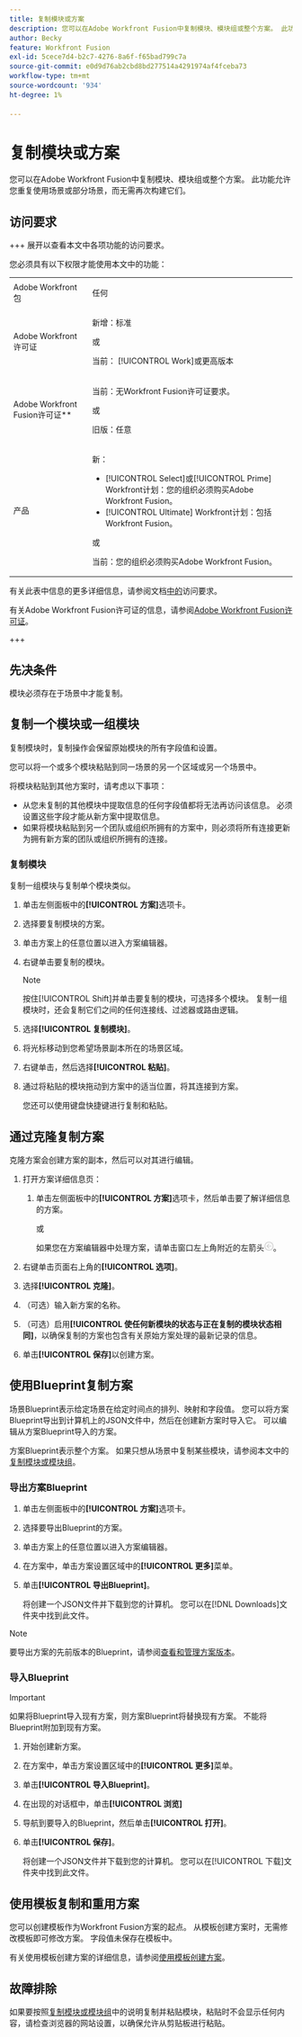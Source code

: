 ```yaml
---
title: 复制模块或方案
description: 您可以在Adobe Workfront Fusion中复制模块、模块组或整个方案。 此功能允许您重复使用场景或部分场景，而无需再次构建它们。
author: Becky
feature: Workfront Fusion
exl-id: 5cece7d4-b2c7-4276-8a6f-f65bad799c7a
source-git-commit: e0d9d76ab2cbd8bd277514a4291974af4fceba73
workflow-type: tm+mt
source-wordcount: '934'
ht-degree: 1%

---
```


# 复制模块或方案

您可以在Adobe Workfront Fusion中复制模块、模块组或整个方案。 此功能允许您重复使用场景或部分场景，而无需再次构建它们。

## 访问要求

+++ 展开以查看本文中各项功能的访问要求。

您必须具有以下权限才能使用本文中的功能：

<table style="table-layout:auto">
 <col> 
 <col> 
 <tbody> 
  <tr> 
   <td role="rowheader">Adobe Workfront包</td> 
   <td> <p>任何</p> </td> 
  </tr> 
  <tr data-mc-conditions=""> 
   <td role="rowheader">Adobe Workfront许可证</td> 
   <td> <p>新增：标准</p><p>或</p><p>当前： [!UICONTROL Work]或更高版本</p> </td> 
  </tr> 
  <tr> 
   <td role="rowheader">Adobe Workfront Fusion许可证**</td> 
   <td>
   <p>当前：无Workfront Fusion许可证要求。</p>
   <p>或</p>
   <p>旧版：任意 </p>
   </td> 
  </tr> 
  <tr> 
   <td role="rowheader">产品</td> 
   <td>
   <p>新：</p> <ul><li>[!UICONTROL Select]或[!UICONTROL Prime] Workfront计划：您的组织必须购买Adobe Workfront Fusion。</li><li>[!UICONTROL Ultimate] Workfront计划：包括Workfront Fusion。</li></ul>
   <p>或</p>
   <p>当前：您的组织必须购买Adobe Workfront Fusion。</p>
   </td> 
  </tr>
 </tbody> 
</table>

有关此表中信息的更多详细信息，请参阅文档[中的](/help/workfront-fusion/references/licenses-and-roles/access-level-requirements-in-documentation.md)访问要求。

有关Adobe Workfront Fusion许可证的信息，请参阅[Adobe Workfront Fusion许可证](/help/workfront-fusion/set-up-and-manage-workfront-fusion/licensing-operations-overview/license-automation-vs-integration.md)。

+++

## 先决条件

模块必须存在于场景中才能复制。

## 复制一个模块或一组模块

复制模块时，复制操作会保留原始模块的所有字段值和设置。

您可以将一个或多个模块粘贴到同一场景的另一个区域或另一个场景中。

将模块粘贴到其他方案时，请考虑以下事项：

* 从您未复制的其他模块中提取信息的任何字段值都将无法再访问该信息。 必须设置这些字段才能从新方案中提取信息。
* 如果将模块粘贴到另一个团队或组织所拥有的方案中，则必须将所有连接更新为拥有新方案的团队或组织所拥有的连接。

### 复制模块

复制一组模块与复制单个模块类似。

1. 单击左侧面板中的&#x200B;**[!UICONTROL 方案]**&#x200B;选项卡。
1. 选择要复制模块的方案。
1. 单击方案上的任意位置以进入方案编辑器。
1. 右键单击要复制的模块。

   >[!NOTE]
   >
   >按住[!UICONTROL Shift]并单击要复制的模块，可选择多个模块。 复制一组模块时，还会复制它们之间的任何连接线、过滤器或路由逻辑。

1. 选择&#x200B;**[!UICONTROL 复制模块]**。
1. 将光标移动到您希望场景副本所在的场景区域。
1. 右键单击，然后选择&#x200B;**[!UICONTROL 粘贴]**。
1. 通过将粘贴的模块拖动到方案中的适当位置，将其连接到方案。

   您还可以使用键盘快捷键进行复制和粘贴。

## 通过克隆复制方案

克隆方案会创建方案的副本，然后可以对其进行编辑。

1. 打开方案详细信息页：

   1. 单击左侧面板中的&#x200B;**[!UICONTROL 方案]**&#x200B;选项卡，然后单击要了解详细信息的方案。

      或

      如果您在方案编辑器中处理方案，请单击窗口左上角附近的左箭头![退出编辑箭头](assets/exit-editing-arrow.png)。

1. 右键单击页面右上角的&#x200B;**[!UICONTROL 选项]**。
1. 选择&#x200B;**[!UICONTROL 克隆]**。
1. （可选）输入新方案的名称。
1. （可选）启用&#x200B;**[!UICONTROL 使任何新模块的状态与正在复制的模块状态相同]**，以确保复制的方案也包含有关原始方案处理的最新记录的信息。
1. 单击&#x200B;**[!UICONTROL 保存]**&#x200B;以创建方案。

## 使用Blueprint复制方案

场景Blueprint表示给定场景在给定时间点的排列、映射和字段值。 您可以将方案Blueprint导出到计算机上的JSON文件中，然后在创建新方案时导入它。 可以编辑从方案Blueprint导入的方案。

方案Blueprint表示整个方案。 如果只想从场景中复制某些模块，请参阅本文中的[复制模块或模块组](#copy-a-module-or-a-group-of-modules)。

### 导出方案Blueprint

1. 单击左侧面板中的&#x200B;**[!UICONTROL 方案]**&#x200B;选项卡。
1. 选择要导出Blueprint的方案。
1. 单击方案上的任意位置以进入方案编辑器。
1. 在方案中，单击方案设置区域中的&#x200B;**[!UICONTROL 更多]**&#x200B;菜单。
1. 单击&#x200B;**[!UICONTROL 导出Blueprint]**。

   将创建一个JSON文件并下载到您的计算机。 您可以在[!DNL Downloads]文件夹中找到此文件。

>[!NOTE]
>
>要导出方案的先前版本的Blueprint，请参阅[查看和管理方案版本](/help/workfront-fusion/manage-scenarios/restore-a-scenario-version.md)。

### 导入Blueprint

>[!IMPORTANT]
>
>如果将Blueprint导入现有方案，则方案Blueprint将替换现有方案。 不能将Blueprint附加到现有方案。

1. 开始创建新方案。
1. 在方案中，单击方案设置区域中的&#x200B;**[!UICONTROL 更多]**&#x200B;菜单。
1. 单击&#x200B;**[!UICONTROL 导入Blueprint]**。
1. 在出现的对话框中，单击&#x200B;**[!UICONTROL 浏览]**
1. 导航到要导入的Blueprint，然后单击&#x200B;**[!UICONTROL 打开]**。
1. 单击&#x200B;**[!UICONTROL 保存]**。

   将创建一个JSON文件并下载到您的计算机。 您可以在[!UICONTROL 下载]文件夹中找到此文件。

## 使用模板复制和重用方案

您可以创建模板作为Workfront Fusion方案的起点。 从模板创建方案时，无需修改模板即可修改方案。 字段值未保存在模板中。

有关使用模板创建方案的详细信息，请参阅[使用模板创建方案](/help/workfront-fusion/create-scenarios/add-modules/create-scenarios-with-fusion-templates.md)。

## 故障排除

如果要按照[复制模块或模块组](#copy-a-module-or-a-group-of-modules)中的说明复制并粘贴模块，粘贴时不会显示任何内容，请检查浏览器的网站设置，以确保允许从剪贴板进行粘贴。
